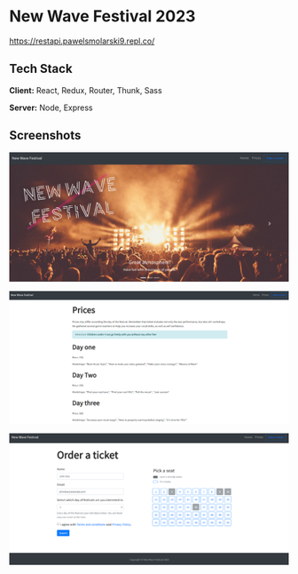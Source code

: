
# New Wave Festival 2023

https://restapi.pawelsmolarski9.repl.co/


## Tech Stack

**Client:** React, Redux, Router, Thunk, Sass

**Server:** Node, Express


## Screenshots

![Home](https://github.com/Pawelsmolarski95/REST_API/blob/main/screenshots/screen%20Home.png?raw=true)


![Prices](https://github.com/Pawelsmolarski95/REST_API/blob/main/screenshots/screen%20Prices.png?raw=true)

![Order](https://github.com/Pawelsmolarski95/REST_API/blob/main/screenshots/screen%20Order.png?raw=true)

